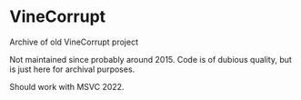 # VineCorrupt
Archive of old VineCorrupt project

Not maintained since probably around 2015. Code is of dubious quality, but is just here for archival purposes.

Should work with MSVC 2022.
